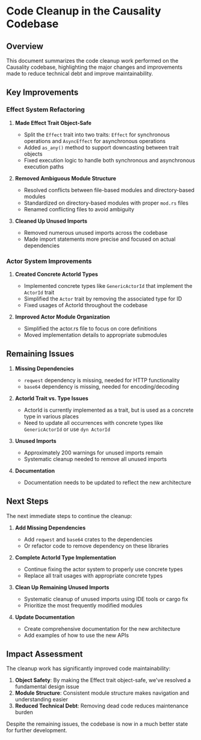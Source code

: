 # Code Cleanup in the Causality Codebase

## Overview

This document summarizes the code cleanup work performed on the Causality codebase, highlighting the major changes and improvements made to reduce technical debt and improve maintainability.

## Key Improvements

### Effect System Refactoring

1. **Made Effect Trait Object-Safe**
   - Split the `Effect` trait into two traits: `Effect` for synchronous operations and `AsyncEffect` for asynchronous operations
   - Added `as_any()` method to support downcasting between trait objects
   - Fixed execution logic to handle both synchronous and asynchronous execution paths

2. **Removed Ambiguous Module Structure**
   - Resolved conflicts between file-based modules and directory-based modules
   - Standardized on directory-based modules with proper `mod.rs` files
   - Renamed conflicting files to avoid ambiguity

3. **Cleaned Up Unused Imports**
   - Removed numerous unused imports across the codebase
   - Made import statements more precise and focused on actual dependencies

### Actor System Improvements

1. **Created Concrete ActorId Types**
   - Implemented concrete types like `GenericActorId` that implement the `ActorId` trait
   - Simplified the `Actor` trait by removing the associated type for ID
   - Fixed usages of ActorId throughout the codebase

2. **Improved Actor Module Organization**
   - Simplified the actor.rs file to focus on core definitions
   - Moved implementation details to appropriate submodules

## Remaining Issues

1. **Missing Dependencies**
   - `reqwest` dependency is missing, needed for HTTP functionality
   - `base64` dependency is missing, needed for encoding/decoding

2. **ActorId Trait vs. Type Issues**
   - ActorId is currently implemented as a trait, but is used as a concrete type in various places
   - Need to update all occurrences with concrete types like `GenericActorId` or use `dyn ActorId`

3. **Unused Imports**
   - Approximately 200 warnings for unused imports remain
   - Systematic cleanup needed to remove all unused imports

4. **Documentation**
   - Documentation needs to be updated to reflect the new architecture

## Next Steps

The next immediate steps to continue the cleanup:

1. **Add Missing Dependencies**
   - Add `reqwest` and `base64` crates to the dependencies
   - Or refactor code to remove dependency on these libraries

2. **Complete ActorId Type Implementation**
   - Continue fixing the actor system to properly use concrete types
   - Replace all trait usages with appropriate concrete types

3. **Clean Up Remaining Unused Imports**
   - Systematic cleanup of unused imports using IDE tools or cargo fix
   - Prioritize the most frequently modified modules

4. **Update Documentation**
   - Create comprehensive documentation for the new architecture
   - Add examples of how to use the new APIs

## Impact Assessment

The cleanup work has significantly improved code maintainability:

1. **Object Safety**: By making the Effect trait object-safe, we've resolved a fundamental design issue
2. **Module Structure**: Consistent module structure makes navigation and understanding easier
3. **Reduced Technical Debt**: Removing dead code reduces maintenance burden

Despite the remaining issues, the codebase is now in a much better state for further development. 